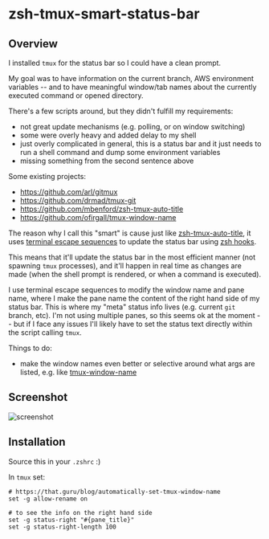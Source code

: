 # zsh-tmux-smart-status-bar

## Overview

I installed `tmux` for the status bar so I could have a clean prompt.

My goal was to have information on the current branch, AWS environment variables -- and to have meaningful window/tab names about the currently executed command or opened directory. 

There's a few scripts around, but they didn't fulfill my requirements:
* not great update mechanisms (e.g. polling, or on window switching)
* some were overly heavy and added delay to my shell
* just overly complicated in general, this is a status bar and it just needs to run a shell command and dump some environment variables
* missing something from the second sentence above

Some existing projects:
* <https://github.com/arl/gitmux>
* <https://github.com/drmad/tmux-git>
* <https://github.com/mbenford/zsh-tmux-auto-title>
* <https://github.com/ofirgall/tmux-window-name>

The reason why I call this "smart" is cause just like [zsh-tmux-auto-title](https://github.com/mbenford/zsh-tmux-auto-title), it uses [terminal escape sequences](https://en.wikipedia.org/wiki/ANSI_escape_code) to update the status bar using [zsh hooks](https://zsh.sourceforge.io/Doc/Release/Functions.html).

This means that it'll update the status bar in the most efficient manner (not spawning `tmux` processes), and it'll happen in real time as changes are made (when the shell prompt is rendered, or when a command is executed).

I use terminal escape sequences to modify the window name and pane name, where I make the pane name the content of the right hand side of my status bar. This is where my "meta" status info lives (e.g. current `git` branch, etc). I'm not using multiple panes, so this seems ok at the moment -- but if I face any issues I'll likely have to set the status text directly within the script calling `tmux`.

Things to do:
* make the window names even better or selective around what args are listed, e.g. like [tmux-window-name](https://github.com/ofirgall/tmux-window-name)

## Screenshot

![screenshot](screenshot.png)

## Installation

Source this in your `.zshrc` :)

In `tmux` set:

```
# https://that.guru/blog/automatically-set-tmux-window-name
set -g allow-rename on

# to see the info on the right hand side
set -g status-right "#{pane_title}"
set -g status-right-length 100
```
